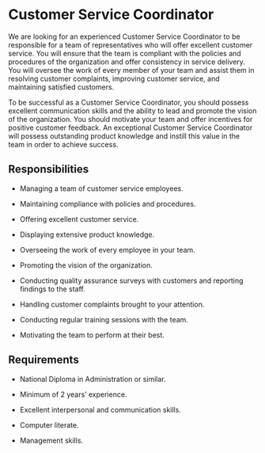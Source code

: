 # Customer Service Coordinator

We are looking for an experienced Customer Service Coordinator to be responsible for a team of representatives who will offer excellent customer service. You will ensure that the team is compliant with the policies and procedures of the organization and offer consistency in service delivery. You will oversee the work of every member of your team and assist them in resolving customer complaints, improving customer service, and maintaining satisfied customers.

To be successful as a Customer Service Coordinator, you should possess excellent communication skills and the ability to lead and promote the vision of the organization. You should motivate your team and offer incentives for positive customer feedback. An exceptional Customer Service Coordinator will possess outstanding product knowledge and instill this value in the team in order to achieve success.

## Responsibilities

* Managing a team of customer service employees.

* Maintaining compliance with policies and procedures.

* Offering excellent customer service.

* Displaying extensive product knowledge.

* Overseeing the work of every employee in your team.

* Promoting the vision of the organization.

* Conducting quality assurance surveys with customers and reporting findings to the staff.

* Handling customer complaints brought to your attention.

* Conducting regular training sessions with the team.

* Motivating the team to perform at their best.

## Requirements

* National Diploma in Administration or similar.

* Minimum of 2 years’ experience.

* Excellent interpersonal and communication skills.

* Computer literate.

* Management skills.


